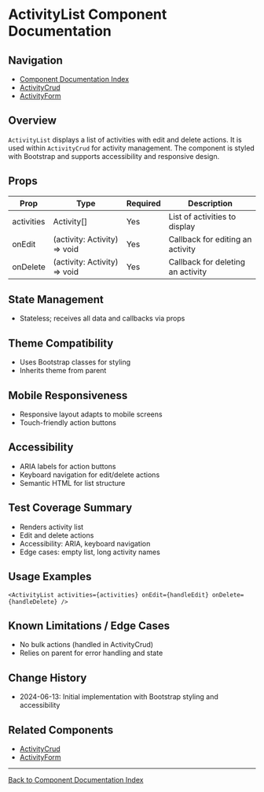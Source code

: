# ActivityList Component Documentation

## Navigation
- [Component Documentation Index](../README.md)
- [ActivityCrud](./ActivityCrud.md)
- [ActivityForm](./ActivityForm.md)

## Overview
`ActivityList` displays a list of activities with edit and delete actions. It is used within `ActivityCrud` for activity management. The component is styled with Bootstrap and supports accessibility and responsive design.

## Props
| Prop           | Type                | Required | Description                                 |
|----------------|---------------------|----------|---------------------------------------------|
| activities     | Activity[]          | Yes      | List of activities to display               |
| onEdit         | (activity: Activity) => void | Yes      | Callback for editing an activity            |
| onDelete       | (activity: Activity) => void | Yes      | Callback for deleting an activity           |

## State Management
- Stateless; receives all data and callbacks via props

## Theme Compatibility
- Uses Bootstrap classes for styling
- Inherits theme from parent

## Mobile Responsiveness
- Responsive layout adapts to mobile screens
- Touch-friendly action buttons

## Accessibility
- ARIA labels for action buttons
- Keyboard navigation for edit/delete actions
- Semantic HTML for list structure

## Test Coverage Summary
- Renders activity list
- Edit and delete actions
- Accessibility: ARIA, keyboard navigation
- Edge cases: empty list, long activity names

## Usage Examples
```tsx
<ActivityList activities={activities} onEdit={handleEdit} onDelete={handleDelete} />
```

## Known Limitations / Edge Cases
- No bulk actions (handled in ActivityCrud)
- Relies on parent for error handling and state

## Change History
- 2024-06-13: Initial implementation with Bootstrap styling and accessibility

## Related Components
- [ActivityCrud](./ActivityCrud.md)
- [ActivityForm](./ActivityForm.md)

---
[Back to Component Documentation Index](../README.md)
